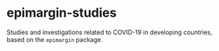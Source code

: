 # epimargin-studies

Studies and investigations related to COVID-19 in developing countries, based on the `epimargin` package.



